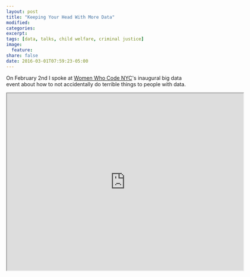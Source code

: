 ```yaml
---
layout: post
title: "Keeping Your Head With More Data"
modified:
categories: 
excerpt:
tags: [data, talks, child welfare, criminal justice]
image:
  feature: 
share: false
date: 2016-03-01T07:59:23-05:00
---
```


On February 2nd I spoke at [Women Who Code NYC](http://www.meetup.com/WomenWhoCodeNYC/)'s inaugural big data event about how to not accidentally do terrible things to people with data. 

<iframe src="https://drive.google.com/a/thejunglejane.com/file/d/0B1oMBeueoTvgbGV6SjF0UGRIZU0/preview" width="640" height="480"></iframe>